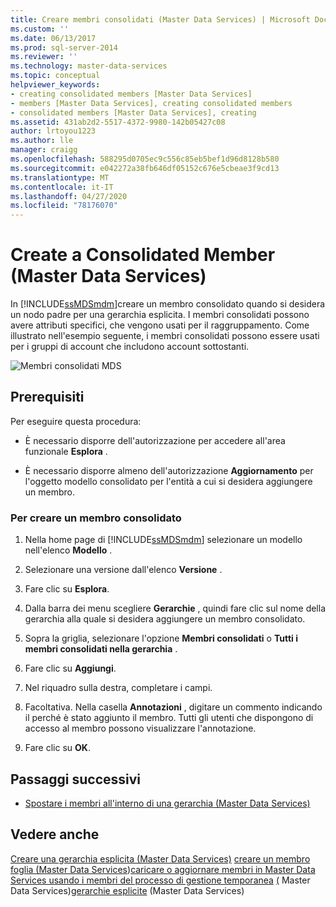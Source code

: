 ```yaml
---
title: Creare membri consolidati (Master Data Services) | Microsoft Docs
ms.custom: ''
ms.date: 06/13/2017
ms.prod: sql-server-2014
ms.reviewer: ''
ms.technology: master-data-services
ms.topic: conceptual
helpviewer_keywords:
- creating consolidated members [Master Data Services]
- members [Master Data Services], creating consolidated members
- consolidated members [Master Data Services], creating
ms.assetid: 431ab2d2-5517-4372-9980-142b05427c08
author: lrtoyou1223
ms.author: lle
manager: craigg
ms.openlocfilehash: 588295d0705ec9c556c85eb5bef1d96d8128b580
ms.sourcegitcommit: e042272a38fb646df05152c676e5cbeae3f9cd13
ms.translationtype: MT
ms.contentlocale: it-IT
ms.lasthandoff: 04/27/2020
ms.locfileid: "78176070"
---
```

# <a name="create-a-consolidated-member-master-data-services"></a>Create a Consolidated Member (Master Data Services)
  In [!INCLUDE[ssMDSmdm](../includes/ssmdsmdm-md.md)]creare un membro consolidato quando si desidera un nodo padre per una gerarchia esplicita. I membri consolidati possono avere attributi specifici, che vengono usati per il raggruppamento. Come illustrato nell'esempio seguente, i membri consolidati possono essere usati per i gruppi di account che includono account sottostanti.

 ![Membri consolidati MDS](../../2014/master-data-services/media/mds-consolidated-members.png "Membri consolidati MDS")

## <a name="prerequisites"></a>Prerequisiti
 Per eseguire questa procedura:

-   È necessario disporre dell'autorizzazione per accedere all'area funzionale **Esplora** .

-   È necessario disporre almeno dell'autorizzazione **Aggiornamento** per l'oggetto modello consolidato per l'entità a cui si desidera aggiungere un membro.

### <a name="to-create-a-consolidated-member"></a>Per creare un membro consolidato

1.  Nella home page di [!INCLUDE[ssMDSmdm](../includes/ssmdsmdm-md.md)] selezionare un modello nell'elenco **Modello** .

2.  Selezionare una versione dall'elenco **Versione** .

3.  Fare clic su **Esplora**.

4.  Dalla barra dei menu scegliere **Gerarchie** , quindi fare clic sul nome della gerarchia alla quale si desidera aggiungere un membro consolidato.

5.  Sopra la griglia, selezionare l'opzione **Membri consolidati** o **Tutti i membri consolidati nella gerarchia** .

6.  Fare clic su **Aggiungi**.

7.  Nel riquadro sulla destra, completare i campi.

8.  Facoltativa. Nella casella **Annotazioni** , digitare un commento indicando il perché è stato aggiunto il membro. Tutti gli utenti che dispongono di accesso al membro possono visualizzare l'annotazione.

9. Fare clic su **OK**.

## <a name="next-steps"></a>Passaggi successivi

-   [Spostare i membri all'interno di una gerarchia &#40;Master Data Services&#41;](move-members-within-a-hierarchy-master-data-services.md)

## <a name="see-also"></a>Vedere anche
 [Creare una gerarchia esplicita &#40;Master Data Services&#41;](../../2014/master-data-services/create-an-explicit-hierarchy-master-data-services.md) [creare un membro foglia &#40;Master Data Services](../../2014/master-data-services/create-a-leaf-member-master-data-services.md)&#41;[caricare o aggiornare membri in Master Data Services usando i membri del processo di gestione temporanea](add-update-and-delete-data-master-data-services.md) [&#40;](../../2014/master-data-services/members-master-data-services.md) Master Data Services&#41;[gerarchie esplicite](../../2014/master-data-services/explicit-hierarchies-master-data-services.md) &#40;Master Data Services&#41;


